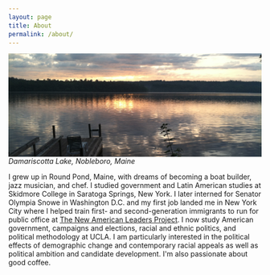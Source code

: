 ```yaml
---
layout: page
title: About
permalink: /about/
---
```


<div>
  <img src="/photos/dock.jpg" align="left" padding="10px" />
</div>  

*Damariscotta Lake, Nobleboro, Maine*

I grew up in Round Pond, Maine, with dreams of becoming a boat builder, jazz musician, and chef. I studied government and Latin American studies at Skidmore College in Saratoga Springs, New York. I later interned for Senator Olympia Snowe in Washington D.C. and my first job landed me in New York City where I helped train first- and second-generation immigrants to run for public office at [The New American Leaders Project](http://www.newamericanleaders.org/). I now study American government, campaigns and elections, racial and ethnic politics, and political methodology at UCLA. I am particularly interested in the political effects of demographic change and contemporary racial appeals as well as political ambition and candidate development. I'm also passionate about good coffee.

